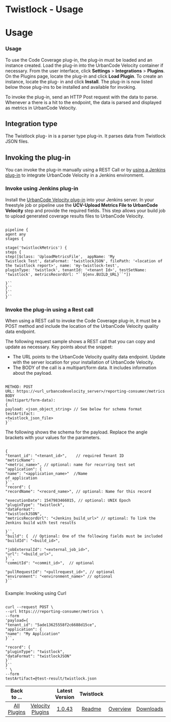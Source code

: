 
Twistlock - Usage
=================

# Usage


### Usage



To use the Code Coverage plug-in, the plug-in must be loaded and an instance created. Load the plug-in
into the UrbanCode Velocity container if necessary. From the user interface, click **Settings** > ****Integrations**** >
**Plugins**. On the Plugins page, locate the plug-in and click **Load Plugin**. To create an instance, locate the plug-
in and click **Install**. The plug-in is now listed below those plug-ins to be installed and available for invoking.


To invoke the plug-in, send an HTTP Post request with the data to parse. Whenever a there is a hit to the endpoint, the
data is parsed and displayed as metrics in UrbanCode Velocity.

Integration type
----------------

The Twistlock plug-
in is a parser type plug-in. It parses data from Twistlock JSON files.

Invoking the plug-in
--------------------

You
can invoke the plug-in manually using a REST Call or by [using a Jenkins plug-in](#invokejenkins) to integrate
UrbanCode Velocity in a Jenkins environment.

### **Invoke using Jenkins plug-in**

Install the [UrbanCode Velocity
plug-in](https://plugins.jenkins.io/urbancode-velocity) into your Jenkins server. In your freestyle job or pipeline use
the **UCV-Upload Metrics File to UrbanCode Velocity** step and provide the required fields. This step allows your build
job to upload generated coverage results files to UrbanCode Velocity.


```

pipeline {
agent any
stages {

stage('twistlockMetrics') {
steps {
step([$class: 'UploadMetricsFile',  appName: 'My
Twistlock Test', dataFormat: 'twistlockJSON', filePath: '<location of the twistlock report>', name: 'my-twistlock-test',
pluginType: 'twistlock', tenantId: '<tenant Id>', testSetName: 'twistlock', metricsRecordUrl: "``${env.BUILD_URL}``"])

}``
}``
}``
}``

```

### **Invoke the plug-in using a Rest call**

When using a REST call to
invoke the Code Coverage plug-in, it must be a POST method and include the location of the UrbanCode Velocity quality
data endpoint.

The following request sample shows a REST call that you can copy and update as necessary. Key points
about the snippet:

* The URL points to the UrbanCode Velocity quality data endpoint. Update with the server location
for your installation of UrbanCode Velocity.
* The BODY of the call is a multipart/form data. It includes information
about the payload.


```

METHOD: POST
URL: https://<url_urbancodevelocity_server>/reporting-consumer/metrics
BODY
(multipart/form-data):
{
payload: <json_object_string> // See below for schema format
testArtifact:
<twistlock_json_file>
}``

```


The following shows the schema for the payload. Replace the angle brackets with
your values for the parameters.


```

{
"tenant_id": "<tenant_id>",    // required Tenant ID
"metricName":
"<metric_name>", // optional: name for recurring test set
"application": {
"name": "<application_name>"  //Name
of application
}``,
"record": {
"recordName": "<record_name>", // optional: Name for this record

"executionDate": 1547983466015, // optional: UNIX Epoch
"pluginType": "twistlock",
"dataFormat":
"twistlockJSON",
"metricsRecordUrl": "<Jenkins_build_url>" // optional: To link the Jenkins build with test results

}``,
"build": {  // Optional: One of the following fields must be included
"buildId": "<build_id>",

"jobExternalId": "<external_job_id>",
"url": "<build_url>",
}``,
"commitId": "<commit_id>",  // optional

"pullRequestId": "<pullrequest_id>", // optional
"environment": "<environment_name>" // optional
}``

```

###
Example: Invoking using Curl


```

curl --request POST \
--url https:///reporting-consumer/metrics \
--form
'payload={
"tenant_id": "5ade13625558f2c6688d15ce",
"application": {
"name": "My Application"
}``,

"record": {
"pluginType": "twistlock",
"dataFormat": "twistlockJSON"
}``
}``
' \
--form
testArtifact=@test-result/twistlock.json

```



|Back to ...||Latest Version|Twistlock |||
| :---: | :---: | :---: | :---: | :---: | :---: |
|[All Plugins](../../index.md)|[Velocity Plugins](../README.md)|[1.0.43](https://raw.githubusercontent.com/UrbanCode/IBM-UCV-PLUGINS/main/files/ucv-ext-twistlock/ucv-ext-twistlock-1.0.43.tar.zip)|[Readme](README.md)|[Overview](overview.md)|[Downloads](downloads.md)|
